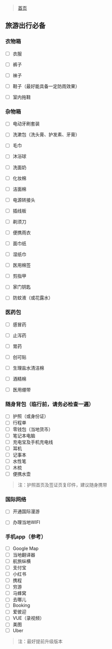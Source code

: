 > [首页](/index.html)

## 旅游出行必备

### 衣物箱

- [ ] 衣服
- [ ] 裤子
- [ ] 袜子
- [ ] 鞋子（最好能具备一定防雨效果）
- [ ] 室内拖鞋


### 杂物箱

- [ ] 电动牙刷套装
- [ ] 洗漱包（洗头膏、护发素、牙膏）
- [ ] 毛巾
- [ ] 沐浴球
- [ ] 洗面奶
- [ ] 化妆棉
- [ ] 洁面棉
- [ ] 电源转接头
- [ ] 插线板
- [ ] 剃须刀
- [ ] 便携雨衣
- [ ] 面巾纸
- [ ] 湿纸巾
- [ ] 医用棉签
- [ ] 剪指甲
- [ ] 家门钥匙
- [ ] 防蚊液（或花露水）


### 医药包

- [ ] 感冒药
- [ ] 止泻药
- [ ] 胃药
- [ ] 创可贴
- [ ] 生理盐水清洁棉
- [ ] 酒精棉
- [ ] 医用绷带


### 随身背包（临行前，请务必检查一遍）

- [ ] 护照（或身份证）
- [ ] 行程单
- [ ] 零钱包（当地货币）
- [ ] 笔记本电脑
- [ ] 充电宝及手机充电线
- [ ] 耳机
- [ ] 记事本
- [ ] 水性笔
- [ ] 木梳
- [ ] 便携水壶

> 注：护照首页及签证页复印件，建议随身携带


### 国际网络

- [ ] 开通国际漫游
- [ ] 办理当地WIFI


### 手机app（参考）

- [ ] Google Map
- [ ] 当地翻译器
- [ ] 航旅纵横
- [ ] 支付宝
- [ ] 小红书
- [ ] 携程
- [ ] 穷游
- [ ] 马蜂窝
- [ ] 去哪儿
- [ ] Booking
- [ ] 爱彼迎
- [ ] VUE（录视频）
- [ ] 美图
- [ ] Uber

> 注：最好提前升级版本
